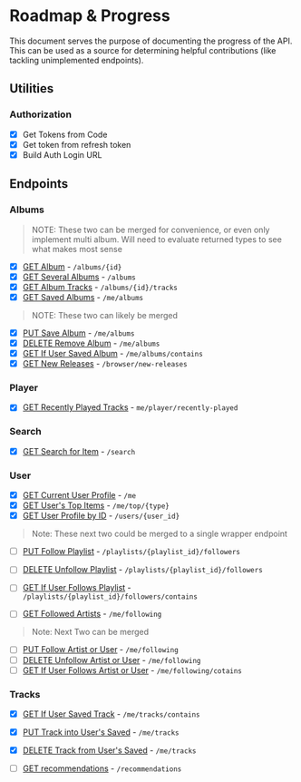 # Roadmap & Progress

This document serves the purpose of documenting the progress of the API. This can be used as a source for determining helpful contributions (like tackling unimplemented endpoints).

## Utilities

### Authorization

- [x] Get Tokens from Code
- [x] Get token from refresh token
- [x] Build Auth Login URL

## Endpoints

### Albums

> NOTE: These two can be merged for convenience, or even only implement multi album. Will need to evaluate returned types to see what makes most sense

- [x] [GET Album](https://developer.spotify.com/documentation/web-api/reference/#/operations/get-an-album) - `/albums/{id}`
- [x] [GET Several Albums](https://developer.spotify.com/documentation/web-api/reference/#/operations/get-multiple-albums) - `/albums`
- [x] [GET Album Tracks](https://developer.spotify.com/documentation/web-api/reference/#/operations/get-an-albums-tracks) - `/albums/{id}/tracks`
- [x] [GET Saved Albums](https://developer.spotify.com/documentation/web-api/reference/#/operations/get-users-saved-albums) - `/me/albums`

> NOTE: These two can likely be merged

- [x] [PUT Save Album](https://developer.spotify.com/documentation/web-api/reference/#/operations/save-albums-user) - `/me/albums`
- [x] [DELETE Remove Album](https://developer.spotify.com/documentation/web-api/reference/#/operations/remove-albums-user) - `/me/albums`
- [x] [GET If User Saved Album](https://developer.spotify.com/documentation/web-api/reference/#/operations/check-users-saved-albums) - `/me/albums/contains`
- [x] [GET New Releases](https://developer.spotify.com/documentation/web-api/reference/#/operations/get-new-releases) - `/browser/new-releases`

### Player

- [x] [GET Recently Played Tracks](https://developer.spotify.com/documentation/web-api/reference/#/operations/get-recently-played) - `me/player/recently-played`

### Search

- [x] [GET Search for Item](https://developer.spotify.com/documentation/web-api/reference/#/operations/search) - `/search`

### User

- [x] [GET Current User Profile](https://developer.spotify.com/documentation/web-api/reference/#/operations/get-current-users-profile) - `/me`
- [x] [GET User's Top Items](https://developer.spotify.com/documentation/web-api/reference/#/operations/get-users-top-artists-and-tracks) - `/me/top/{type}`
- [x] [GET User Profile by ID](https://developer.spotify.com/documentation/web-api/reference/#/operations/get-users-profile) - `/users/{user_id}`

> Note: These next two could be merged to a single wrapper endpoint

- [ ] [PUT Follow Playlist](https://developer.spotify.com/documentation/web-api/reference/#/operations/follow-playlist) - `/playlists/{playlist_id}/followers`
- [ ] [DELETE Unfollow Playlist](https://developer.spotify.com/documentation/web-api/reference/#/operations/unfollow-playlist) - `/playlists/{playlist_id}/followers`
- [ ] [GET If User Follows Playlist](https://developer.spotify.com/documentation/web-api/reference/#/operations/check-if-user-follows-playlist) - `/playlists/{playlist_id}/followers/contains`

- [ ] [GET Followed Artists](https://developer.spotify.com/documentation/web-api/reference/#/operations/get-followed) - `/me/following`

> Note: Next Two can be merged

- [ ] [PUT Follow Artist or User](https://developer.spotify.com/documentation/web-api/reference/#/operations/follow-artists-users) - `/me/following`
- [ ] [DELETE Unfollow Artist or User](https://developer.spotify.com/documentation/web-api/reference/#/operations/unfollow-artists-users) - `/me/following`
- [ ] [GET If User Follows Artist or User](https://developer.spotify.com/documentation/web-api/reference/#/operations/check-current-user-follows) - `/me/following/cotains`

### Tracks
- [x] [GET If User Saved Track](https://developer.spotify.com/documentation/web-api/reference/#/operations/check-users-saved-tracks) - `/me/tracks/contains`
- [x] [PUT Track into User's Saved](https://developer.spotify.com/documentation/web-api/reference/#/operations/save-tracks-user) - `/me/tracks`
- [x] [DELETE Track from User's Saved](https://developer.spotify.com/documentation/web-api/reference/#/operations/remove-tracks-user) - `/me/tracks`

- [ ] [GET recommendations](https://developer.spotify.com/documentation/web-api/reference/#/operations/get-recommendations) - `/recommendations`
